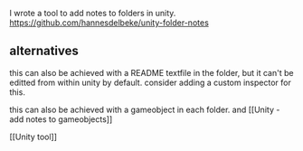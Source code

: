 I wrote a tool to add notes to folders in unity.
https://github.com/hannesdelbeke/unity-folder-notes
## alternatives
this can also be achieved with a README textfile in the folder, but it can't be editted from within unity by default.
consider adding a custom inspector for this.

this can also be achieved with a gameobject in each folder. and [[Unity - add notes to gameobjects]]

[[Unity tool]]